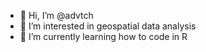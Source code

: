 - 👋 Hi, I’m @advtch
- 👀 I’m interested in geospatial data analysis
- 🌱 I’m currently learning how to code in R

<!---
advtch/advtch is a ✨ special ✨ repository because its `README.md` (this file) appears on your GitHub profile.
You can click the Preview link to take a look at your changes.
--->
